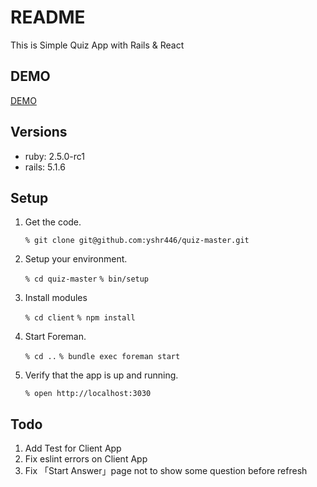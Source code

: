 # README
This is Simple Quiz App with Rails & React

## DEMO

[DEMO](/DEMO.md)

## Versions

- ruby: 2.5.0-rc1
- rails: 5.1.6 

## Setup
1. Get the code.

    `% git clone git@github.com:yshr446/quiz-master.git`

2. Setup your environment.

    `% cd quiz-master` 
    `% bin/setup`

2. Install modules

    `% cd client`
    `% npm install`

3. Start Foreman.

    `% cd ..`
    `% bundle exec foreman start`

4. Verify that the app is up and running.

     `% open http://localhost:3030`

## Todo

1. Add Test for Client App
1. Fix eslint errors on Client App
1. Fix 「Start Answer」page not to show some question before refresh
